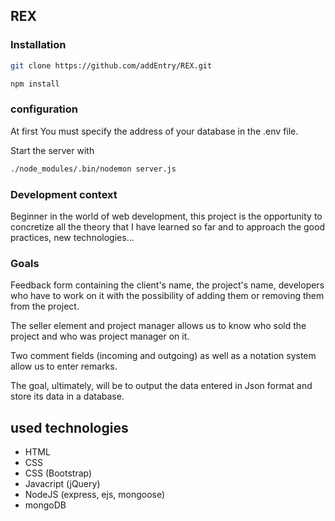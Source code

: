 ## REX

### Installation

```bash
git clone https://github.com/addEntry/REX.git
```

```bash
npm install
```
### configuration

  At first You must specify the address of your database in the .env file.

  Start the server with

  ```bash
./node_modules/.bin/nodemon server.js
  ```

### Development context

  Beginner in the world of web development, this project is the opportunity to
concretize all the theory that I have learned so far and to approach the good
practices, new technologies...

### Goals

  Feedback form containing the client's name, the project's name, developers who
have to work on it with the possibility of adding them or removing them from the
project.


  The seller element and project manager allows us to know who sold the project
and who was project manager on it.


  Two comment fields (incoming and outgoing) as well as a notation system allow
us to enter remarks.


  The goal, ultimately, will be to output the data entered in Json format and
store its data in a database.

## used technologies

- HTML
- CSS
- CSS (Bootstrap)
- Javacript (jQuery)
- NodeJS (express, ejs, mongoose)
- mongoDB

